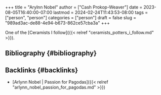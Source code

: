 +++
title = "Arylnn Nobel"
author = ["Cash Prokop-Weaver"]
date = 2023-08-05T16:40:00-07:00
lastmod = 2024-02-24T11:43:53-08:00
tags = ["person", "person"]
categories = ["person"]
draft = false
slug = "989ad3ac-de88-4e94-b673-862ce57cba3a"
+++

One of the [Ceramists I follow]({{< relref "ceramists_potters_i_follow.md" >}}).


## Bibliography {#bibliography}

<style>.csl-entry{text-indent: -1.5em; margin-left: 1.5em;}</style><div class="csl-bib-body">
</div>


## Backlinks {#backlinks}

-   [Arlynn Nobel | Passion for Pagodas]({{< relref "arlynn_nobel_passion_for_pagodas.md" >}})
